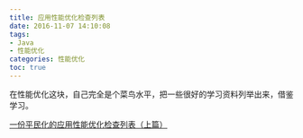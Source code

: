 ```yaml
---
title: 应用性能优化检查列表
date: 2016-11-07 14:10:08
tags:
- Java
- 性能优化
categories: 性能优化
toc: true
---
```


在性能优化这块，自己完全是个菜鸟水平，把一些很好的学习资料列举出来，借鉴学习。

[一份平民化的应用性能优化检查列表（上篇）](http://calvin1978.blogcn.com/articles/checklist.html)



